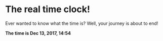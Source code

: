 # The real time clock!

Ever wanted to know what the time is? Well, your journey is about to end!

**The time is Dec 13, 2017, 14:54**
